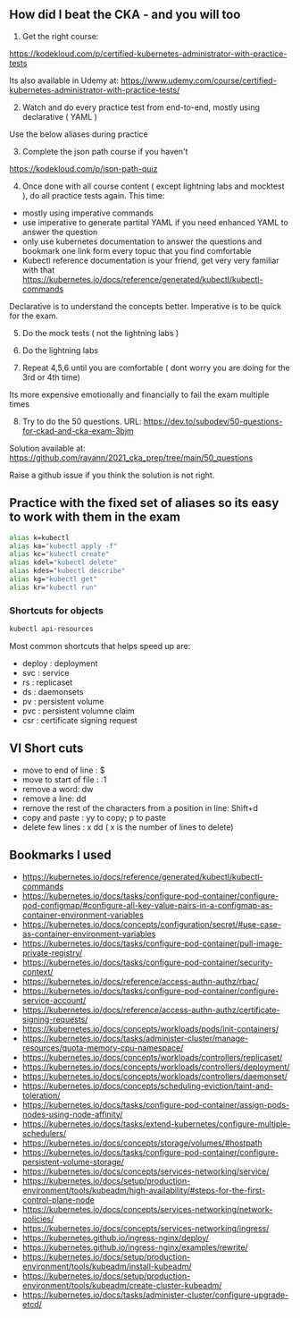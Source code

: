 ## How did I beat the CKA - and you will too

1. Get the right course: 

https://kodekloud.com/p/certified-kubernetes-administrator-with-practice-tests

Its also available in Udemy at:
https://www.udemy.com/course/certified-kubernetes-administrator-with-practice-tests/

2. Watch and do every practice test from end-to-end, mostly using declarative ( YAML )

Use the below aliases during practice

3. Complete the json path course if you haven't

https://kodekloud.com/p/json-path-quiz

4. Once done with all course content ( except lightning labs and mocktest ), do all practice tests again.  This time: 

- mostly using imperative commands
- use imperative to generate partital YAML if you need enhanced YAML to answer the question
- only use kubernetes documentation to answer the questions and bookmark one link form every topuc that you find comfortable
- Kubectl reference documentation is your friend, get very very familiar with that
https://kubernetes.io/docs/reference/generated/kubectl/kubectl-commands

Declarative is to understand the concepts better.  Imperative is to be quick for the exam.

5. Do the mock tests ( not the lightning labs )

6. Do the lightning labs

7. Repeat 4,5,6 until you are comfortable ( dont worry you are doing for the 3rd or 4th time)

Its more expensive emotionally and financially to fail the exam multiple times

8. Try to do the 50 questions.  URL: 
https://dev.to/subodev/50-questions-for-ckad-and-cka-exam-3bjm

Solution available at: 
https://github.com/ravann/2021_cka_prep/tree/main/50_questions

Raise a github issue if you think the solution is not right.


## Practice with the fixed set of aliases so its easy to work with them in the exam

```sh
alias k=kubectl
alias ka="kubectl apply -f"
alias kc="kubectl create"
alias kdel="kubectl delete"
alias kdes="kubectl describe"
alias kg="kubectl get"
alias kr="kubectl run"
```

### Shortcuts for objects

```sh
kubectl api-resources
```

Most common shortcuts that helps speed up are: 
- deploy : deployment
- svc : service
- rs : replicaset
- ds : daemonsets
- pv : persistent volume
- pvc : persistent volumne claim
- csr : certificate signing request


## VI Short cuts

- move to end of line : $
- move to start of file :  :1
- remove a word: dw
- remove a line: dd
- remove the rest of the characters from a position in line: Shift+d
- copy and paste : yy to copy; p to paste
- delete few lines : x dd ( x is the number of lines to delete)


## Bookmarks I used


- https://kubernetes.io/docs/reference/generated/kubectl/kubectl-commands
- https://kubernetes.io/docs/tasks/configure-pod-container/configure-pod-configmap/#configure-all-key-value-pairs-in-a-configmap-as-container-environment-variables
- https://kubernetes.io/docs/concepts/configuration/secret/#use-case-as-container-environment-variables
- https://kubernetes.io/docs/tasks/configure-pod-container/pull-image-private-registry/
- https://kubernetes.io/docs/tasks/configure-pod-container/security-context/
- https://kubernetes.io/docs/reference/access-authn-authz/rbac/
- https://kubernetes.io/docs/tasks/configure-pod-container/configure-service-account/
- https://kubernetes.io/docs/reference/access-authn-authz/certificate-signing-requests/
- https://kubernetes.io/docs/concepts/workloads/pods/init-containers/
- https://kubernetes.io/docs/tasks/administer-cluster/manage-resources/quota-memory-cpu-namespace/
- https://kubernetes.io/docs/concepts/workloads/controllers/replicaset/
- https://kubernetes.io/docs/concepts/workloads/controllers/deployment/
- https://kubernetes.io/docs/concepts/workloads/controllers/daemonset/
- https://kubernetes.io/docs/concepts/scheduling-eviction/taint-and-toleration/
- https://kubernetes.io/docs/tasks/configure-pod-container/assign-pods-nodes-using-node-affinity/
- https://kubernetes.io/docs/tasks/extend-kubernetes/configure-multiple-schedulers/
- https://kubernetes.io/docs/concepts/storage/volumes/#hostpath
- https://kubernetes.io/docs/tasks/configure-pod-container/configure-persistent-volume-storage/
- https://kubernetes.io/docs/concepts/services-networking/service/
- https://kubernetes.io/docs/setup/production-environment/tools/kubeadm/high-availability/#steps-for-the-first-control-plane-node
- https://kubernetes.io/docs/concepts/services-networking/network-policies/
- https://kubernetes.io/docs/concepts/services-networking/ingress/
- https://kubernetes.github.io/ingress-nginx/deploy/
- https://kubernetes.github.io/ingress-nginx/examples/rewrite/
- https://kubernetes.io/docs/setup/production-environment/tools/kubeadm/install-kubeadm/
- https://kubernetes.io/docs/setup/production-environment/tools/kubeadm/create-cluster-kubeadm/
- https://kubernetes.io/docs/tasks/administer-cluster/configure-upgrade-etcd/


